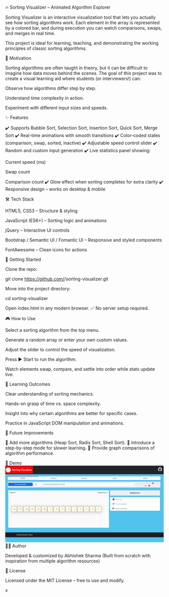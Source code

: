 🔥 Sorting Visualizer – Animated Algorithm Explorer

Sorting Visualizer is an interactive visualization tool that lets you actually see how sorting algorithms work.
Each element in the array is represented by a colored bar, and during execution you can watch comparisons, swaps, and merges in real time.

This project is ideal for learning, teaching, and demonstrating the working principles of classic sorting algorithms.

🎯 Motivation

Sorting algorithms are often taught in theory, but it can be difficult to imagine how data moves behind the scenes.
The goal of this project was to create a visual learning aid where students (or interviewers!) can:

Observe how algorithms differ step by step.

Understand time complexity in action.

Experiment with different input sizes and speeds.

✨ Features

✔️ Supports Bubble Sort, Selection Sort, Insertion Sort, Quick Sort, Merge Sort
✔️ Real-time animations with smooth transitions
✔️ Color-coded states (comparison, swap, sorted, inactive)
✔️ Adjustable speed control slider
✔️ Random and custom input generation
✔️ Live statistics panel showing:

Current speed (ms)

Swap count

Comparison count
✔️ Glow effect when sorting completes for extra clarity
✔️ Responsive design – works on desktop & mobile

🛠️ Tech Stack

HTML5, CSS3 – Structure & styling

JavaScript (ES6+) – Sorting logic and animations

jQuery – Interactive UI controls

Bootstrap / Semantic UI / Fomantic UI – Responsive and styled components

FontAwesome – Clean icons for actions

🚀 Getting Started

Clone the repo:

git clone https://github.com/<Abhishek8208>/sorting-visualizer.git


Move into the project directory:

cd sorting-visualizer


Open index.html in any modern browser.
✅ No server setup required.

🎮 How to Use

Select a sorting algorithm from the top menu.

Generate a random array or enter your own custom values.

Adjust the slider to control the speed of visualization.

Press ▶️ Start to run the algorithm.

Watch elements swap, compare, and settle into order while stats update live.

📖 Learning Outcomes

Clear understanding of sorting mechanics.

Hands-on grasp of time vs. space complexity.

Insight into why certain algorithms are better for specific cases.

Practice in JavaScript DOM manipulation and animations.

🚧 Future Improvements

🔹 Add more algorithms (Heap Sort, Radix Sort, Shell Sort).
🔹 Introduce a step-by-step mode for slower learning.
🔹 Provide graph comparisons of algorithm performance.


📸 Demo
  ![Sorting Visualizer Screenshot](./images/scrnsht.png)
👨‍💻 Author

Developed & customized by Abhishek Sharma
(Built from scratch with inspiration from multiple algorithm resources)

📜 License

Licensed under the MIT License – free to use and modify.

x

